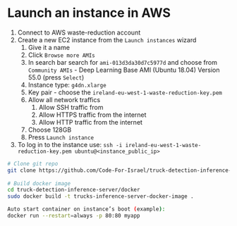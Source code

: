 
# Launch an instance in AWS
1. Connect to AWS waste-reduction account
2. Create a new EC2 instance from the `Launch instances` wizard
   1. Give it a name
   2. Click `Browse more AMIs`
   3. In search bar search for `ami-013d3da30d7c5977d` and choose from `Community AMIs` - Deep Learning Base AMI (Ubuntu 18.04) Version 55.0 (press `Select`)
   4. Instance type: `g4dn.xlarge`
   5. Key pair - choose the `ireland-eu-west-1-waste-reduction-key.pem`
   6. Allow all network traffics
      1. Allow SSH traffic from
      2. Allow HTTPS traffic from the internet
      3. Allow HTTP traffic from the internet
   7. Choose 128GB
   8. Press `Launch instance`
9. To log in to the instance use: `ssh -i ireland-eu-west-1-waste-reduction-key.pem ubuntu@<instance_public_ip>`


```bash
# Clone git repo
git clone https://github.com/Code-For-Israel/truck-detection-inference-server.git
 
# Build docker image
cd truck-detection-inference-server/docker
sudo docker build -t trucks-inference-server-docker-image .

Auto start container on instance’s boot (example):
docker run --restart=always -p 80:80 myapp

```